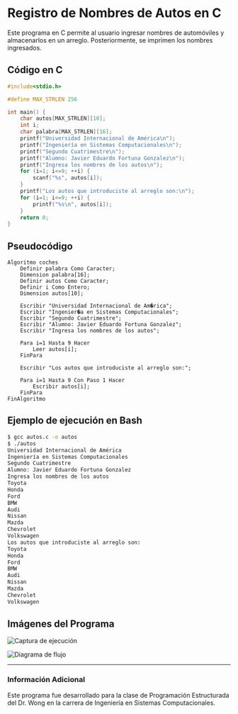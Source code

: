 # Registro de Nombres de Autos en C

Este programa en C permite al usuario ingresar nombres de automóviles y almacenarlos en un arreglo. Posteriormente, se imprimen los nombres ingresados.

## Código en C

```c
#include<stdio.h>

#define MAX_STRLEN 256

int main() {
	char autos[MAX_STRLEN][10];
	int i;
	char palabra[MAX_STRLEN][16];
	printf("Universidad Internacional de América\n");
	printf("Ingeniería en Sistemas Computacionales\n");
	printf("Segundo Cuatrimestre\n");
	printf("Alumno: Javier Eduardo Fortuna Gonzalez\n");
	printf("Ingresa los nombres de los autos\n");
	for (i=1; i<=9; ++i) {
		scanf("%s", autos[i]);
	}
	printf("Los autos que introduciste al arreglo son:\n");
	for (i=1; i<=9; ++i) {
		printf("%s\n", autos[i]);
	}
	return 0;
}
```

## Pseudocódigo

```plaintext
Algoritmo coches
	Definir palabra Como Caracter;
	Dimension palabra[16];
	Definir autos Como Caracter;
	Definir i Como Entero;
	Dimension autos[10];
	
	Escribir "Universidad Internacional de Am�rica";
	Escribir "Ingenier�a en Sistemas Computacionales";
	Escribir "Segundo Cuatrimestre";
	Escribir "Alumno: Javier Eduardo Fortuna Gonzalez";
	Escribir "Ingresa los nombres de los autos";
	
	Para i=1 Hasta 9 Hacer
		Leer autos[i];
	FinPara
	
	Escribir "Los autos que introduciste al arreglo son:";
	
	Para i=1 Hasta 9 Con Paso 1 Hacer
		Escribir autos[i];
	FinPara
FinAlgoritmo
```

## Ejemplo de ejecución en Bash

```bash
$ gcc autos.c -o autos
$ ./autos
Universidad Internacional de América
Ingeniería en Sistemas Computacionales
Segundo Cuatrimestre
Alumno: Javier Eduardo Fortuna Gonzalez
Ingresa los nombres de los autos
Toyota
Honda
Ford
BMW
Audi
Nissan
Mazda
Chevrolet
Volkswagen
Los autos que introduciste al arreglo son:
Toyota
Honda
Ford
BMW
Audi
Nissan
Mazda
Chevrolet
Volkswagen
```

## Imágenes del Programa

![Captura de ejecución](imagenes/ejecucion_autos.png)

![Diagrama de flujo](imagenes/diagrama_flujo_autos.png)

---
### Información Adicional
Este programa fue desarrollado para la clase de Programación Estructurada del Dr. Wong en la carrera de Ingeniería en Sistemas Computacionales.
